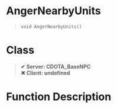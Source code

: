 # AngerNearbyUnits
> `void AngerNearbyUnits()`
# Class
> __✔ Server: CDOTA_BaseNPC__  
> __✖ Client: undefined__  
# Function Description

